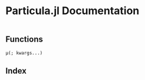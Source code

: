 # Particula.jl Documentation

```@contents
```

## Functions

```@docs
µ(; kwargs...)
```

## Index

```@index
```
